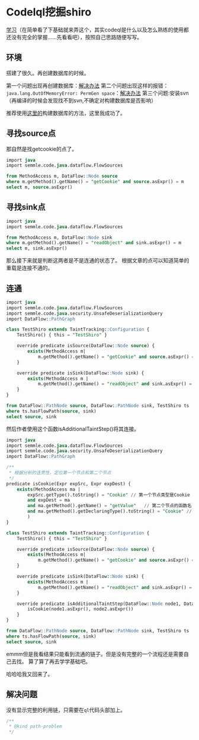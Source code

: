 # Codelql挖掘shiro

[学习](https://www.anquanke.com/post/id/255721)（在简单看了下基础就来弄这个，其实codeql是什么以及怎么熟练的使用都还没有完全的掌握......先看看吧），按照自己思路随便写写。

## 环境

搭建了很久。再创建数据库的时候。

第一个问题出现再创建数据库：[解决办法](https://blog.csdn.net/qq_38376348/article/details/108962790)
第二个问题出现这样的报错：`java.lang.OutOfMemoryError: PermGen space`：[解决办法](https://jira.atlassian.com/browse/BAM-14032)
第三个问题:安装svn（再编译的时候会发现找不到svn,不确定对构建数据库是否影响）

推荐使用[这里的](https://www.wangan.com/p/7fygf3002b70f418#%E6%95%B0%E6%8D%AE%E5%BA%93%E6%9E%84%E5%BB%BA)构建数据库的方法，这里我成功了。

## 寻找source点

那自然是找getcookie的点了。

```sql
import java
import semmle.code.java.dataflow.FlowSources

from MethodAccess m, DataFlow::Node source
where m.getMethod().getName() = "getCookie" and source.asExpr() = m
select m, source.asExpr()
```

## 寻找sink点

```sql
import java
import semmle.code.java.dataflow.FlowSources

from MethodAccess m, DataFlow::Node sink
where m.getMethod().getName() = "readObject" and sink.asExpr() = m
select m, sink.asExpr()
```

那么接下来就是判断这两者是不是连通的状态了。
根据文章的点可以知道简单的重载是连接不通的。

## 连通

```sql
import java
import semmle.code.java.dataflow.FlowSources
import semmle.code.java.security.UnsafeDeserializationQuery
import DataFlow::PathGraph

class TestShiro extends TaintTracking::Configuration {
    TestShiro() { this = "TestShiro" }

    override predicate isSource(DataFlow::Node source) {
        exists(MethodAccess m| 
            m.getMethod().getName() = "getCookie" and source.asExpr() = m)
    }

    override predicate isSink(DataFlow::Node sink) {
        exists(MethodAccess m |
            m.getMethod().getName() = "readObject" and sink.asExpr() = m)
    }
}

from DataFlow::PathNode source, DataFlow::PathNode sink, TestShiro ts
where ts.hasFlowPath(source, sink)
select source, sink
```

然后作者使用这个函数isAdditionalTaintStep()将其连接。

```sql
import java
import semmle.code.java.dataflow.FlowSources
import semmle.code.java.security.UnsafeDeserializationQuery
import DataFlow::PathGraph

/**
 * 根据分析的连贯性，定位第一个节点和第二个节点
 */
predicate isCookie(Expr expSrc, Expr expDest) {
    exists(MethodAccess ma | 
        expSrc.getType().toString() = "Cookie" // 第一个节点类型是Cookie
        and expDest = ma
        and ma.getMethod().getName() = "getValue"   // 第二个节点的函数名
        and ma.getMethod().getDeclaringType().toString() = "Cookie" // 第二个节点函数的返回类型
        )
}

class TestShiro extends TaintTracking::Configuration {
    TestShiro() { this = "TestShiro" }

    override predicate isSource(DataFlow::Node source) {
        exists(MethodAccess m| 
            m.getMethod().getName() = "getCookie" and source.asExpr() = m)
    }

    override predicate isSink(DataFlow::Node sink) {
        exists(MethodAccess m |
            m.getMethod().getName() = "readObject" and sink.asExpr() = m)
    }

    override predicate isAdditionalTaintStep(DataFlow::Node node1, DataFlow::Node node2) {
        isCookie(node1.asExpr(), node2.asExpr())
    }
}

from DataFlow::PathNode source, DataFlow::PathNode sink, TestShiro ts
where ts.hasFlowPath(source, sink)
select source, sink
```

emmm但是我看结果只能看到流通的链子。但是没有完整的一个流程还是需要自己去找。
算了算了再去学学基础吧。

哈哈哈我又回来了。

## 解决问题

没有显示完整的利用链，只需要在`ql`代码头部加上。

```sql
/**
 * @kind path-problem
 */
```

